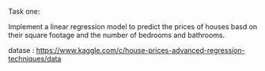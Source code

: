 Task one:

Implement a linear regression model to predict the prices of houses basd on their square footage and the number of bedrooms and bathrooms.

datase : https://www.kaggle.com/c/house-prices-advanced-regression-techniques/data
